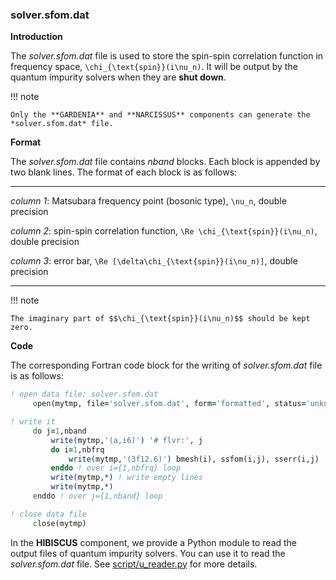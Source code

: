 ### solver.sfom.dat

**Introduction**

The *solver.sfom.dat* file is used to store the spin-spin correlation function in frequency space, ``\chi_{\text{spin}}(i\nu_n)``. It will be output by the quantum impurity solvers when they are **shut down**.

!!! note

    Only the **GARDENIA** and **NARCISSUS** components can generate the *solver.sfom.dat* file.

**Format**

The *solver.sfom.dat* file contains *nband* blocks. Each block is appended by two blank lines. The format of each block is as follows:

---

*column 1*: Matsubara frequency point (bosonic type), ``\nu_n``, double precision

*column 2*: spin-spin correlation function, ``\Re \chi_{\text{spin}}(i\nu_n)``, double precision

*column 3*: error bar, ``\Re [\delta\chi_{\text{spin}}(i\nu_n)]``, double precision

---

!!! note

    The imaginary part of $$\chi_{\text{spin}}(i\nu_n)$$ should be kept zero.

**Code**

The corresponding Fortran code block for the writing of *solver.sfom.dat* file is as follows:

```fortran
! open data file: solver.sfom.dat
     open(mytmp, file='solver.sfom.dat', form='formatted', status='unknown')

! write it
     do j=1,nband
         write(mytmp,'(a,i6)') '# flvr:', j
         do i=1,nbfrq
             write(mytmp,'(3f12.6)') bmesh(i), ssfom(i,j), sserr(i,j)
         enddo ! over i={1,nbfrq} loop
         write(mytmp,*) ! write empty lines
         write(mytmp,*)
     enddo ! over j={1,nband} loop

! close data file
     close(mytmp)
```

In the **HIBISCUS** component, we provide a Python module to read the output files of quantum impurity solvers. You can use it to read the *solver.sfom.dat* file. See [script/u_reader.py](../ch07/reader.md) for more details.